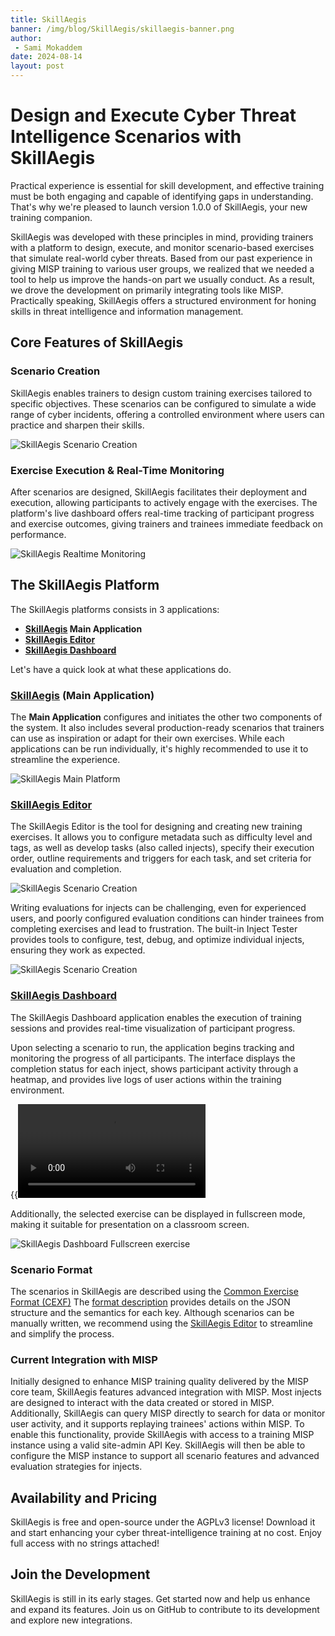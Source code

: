 ```yaml
---
title: SkillAegis
banner: /img/blog/SkillAegis/skillaegis-banner.png
author:
 - Sami Mokaddem
date: 2024-08-14
layout: post
---
```


# Design and Execute Cyber Threat Intelligence Scenarios with SkillAegis

Practical experience is essential for skill development, and effective training must be both engaging and capable of identifying gaps in understanding. That's why we're pleased to launch version 1.0.0 of SkillAegis, your new training companion.

SkillAegis was developed with these principles in mind, providing trainers with a platform to design, execute, and monitor scenario-based exercises that simulate real-world cyber threats. Based from our past experience in giving MISP training to various user groups, we realized that we needed a tool to help us improve the hands-on part we usually conduct. As a result, we drove the development on primarily integrating tools like MISP. Practically speaking, SkillAegis offers a structured environment for honing skills in threat intelligence and information management.


## Core Features of SkillAegis

### Scenario Creation
SkillAegis enables trainers to design custom training exercises tailored to specific objectives. These scenarios can be configured to simulate a wide range of cyber incidents, offering a controlled environment where users can practice and sharpen their skills.

![SkillAegis Scenario Creation](/img/blog/SkillAegis/SkillAegis-Editor_index_cut.png)

### Exercise Execution & Real-Time Monitoring
After scenarios are designed, SkillAegis facilitates their deployment and execution, allowing participants to actively engage with the exercises. The platform's live dashboard offers real-time tracking of participant progress and exercise outcomes, giving trainers and trainees immediate feedback on performance.

![SkillAegis Realtime Monitoring](/img/blog/SkillAegis/SkillAegis-Dashboard_exercise.png)

## The SkillAegis Platform

The SkillAegis platforms consists in 3 applications:
- **[SkillAegis](https://github.com/MISP/SkillAegis) Main Application**
- **[SkillAegis Editor](https://github.com/MISP/SkillAegis-Editor)**
- **[SkillAegis Dashboard](https://github.com/MISP/SkillAegis-Dashboard)**

Let's have a quick look at what these applications do.

### [SkillAegis](https://github.com/MISP/SkillAegis) (Main Application) 
The **Main Application** configures and initiates the other two components of the system. It also includes several production-ready scenarios that trainers can use as inspiration or adapt for their own exercises. While each applications can be run individually, it's highly recommended to use it to streamline the experience.

![SkillAegis Main Platform](/img/blog/SkillAegis/skillaegis_main_app.png)

### [SkillAegis Editor](https://github.com/MISP/SkillAegis-Editor)

The SkillAegis Editor is the tool for designing and creating new training exercises. It allows you to configure metadata such as difficulty level and tags, as well as develop tasks (also called injects), specify their execution order, outline requirements and triggers for each task, and set criteria for evaluation and completion.

![SkillAegis Scenario Creation](/img/blog/SkillAegis/SkillAegis-Editor_designer.png)

Writing evaluations for injects can be challenging, even for experienced users, and poorly configured evaluation conditions can hinder trainees from completing exercises and lead to frustration. The built-in Inject Tester provides tools to configure, test, debug, and optimize individual injects, ensuring they work as expected.

![SkillAegis Scenario Creation](/img/blog/SkillAegis/SkillAegis-Editor_inject-tester.png)

### [SkillAegis Dashboard](https://github.com/MISP/SkillAegis-Dashboard)

The SkillAegis Dashboard application enables the execution of training sessions and provides real-time visualization of participant progress.

Upon selecting a scenario to run, the application begins tracking and monitoring the progress of all participants. The interface displays the completion status for each inject, shows participant activity through a heatmap, and provides live logs of user actions within the training environment.

{{<video src="/img/blog/SkillAegis/SkillAegis-Dashboard-recording.mp4" title="SkillAegis Dashboard demo" >}}

Additionally, the selected exercise can be displayed in fullscreen mode, making it suitable for presentation on a classroom screen.

![SkillAegis Dashboard Fullscreen exercise](/img/blog/SkillAegis/SkillAegis-Dashboard_fullscreen.png)

### Scenario Format

The scenarios in SkillAegis are described using the [Common Exercise Format (CEXF)](https://misp.github.io/cexf/)
The [format description](https://github.com/MISP/cexf/blob/main/format-description.md) provides details on the JSON structure and the semantics for each key. Although scenarios can be manually written, we recommend using the [SkillAegis Editor](https://github.com/MISP/SkillAegis-Editor) to streamline and simplify the process.


### Current Integration with MISP

Initially designed to enhance MISP training quality delivered by the MISP core team, SkillAegis features advanced integration with MISP. Most injects are designed to interact with the data created or stored in MISP. Additionally, SkillAegis can query MISP directly to search for data or monitor user activity, and it supports replaying trainees' actions within MISP. To enable this functionality, provide SkillAegis with access to a training MISP instance using a valid site-admin API Key. SkillAegis will then be able to configure the MISP instance to support all scenario features and advanced evaluation strategies for injects.


## Availability and Pricing

SkillAegis is free and open-source under the AGPLv3 license! Download it and start enhancing your cyber threat-intelligence training at no cost. Enjoy full access with no strings attached!

## Join the Development

SkillAegis is still in its early stages. Get started now and help us enhance and expand its features. Join us on GitHub to contribute to its development and explore new integrations.




